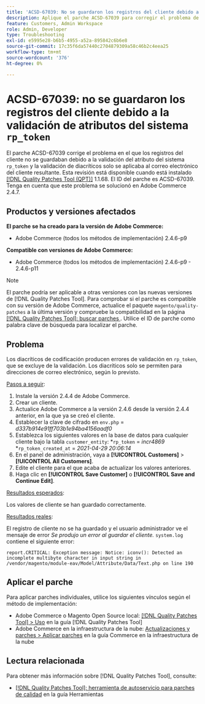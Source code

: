```yaml
---
title: 'ACSD-67039: No se guardaron los registros del cliente debido a la validación de atributos del sistema rp_token'
description: Aplique el parche ACSD-67039 para corregir el problema de Adobe Commerce en el que los diacríticos de codificación provocan saltos de validación en rp_token.
feature: Customers, Admin Workspace
role: Admin, Developer
type: Troubleshooting
exl-id: e5995e28-b6b5-4955-a52a-895842c6b6e8
source-git-commit: 17c35f6da57440c2704879309a58c46b2c4eea25
workflow-type: tm+mt
source-wordcount: '376'
ht-degree: 0%

---
```


# ACSD-67039: no se guardaron los registros del cliente debido a la validación de atributos del sistema `rp_token`

El parche ACSD-67039 corrige el problema en el que los registros del cliente no se guardaban debido a la validación del atributo del sistema `rp_token` y la validación de diacríticos solo se aplicaba al correo electrónico del cliente resultante. Esta revisión está disponible cuando está instalado [[!DNL Quality Patches Tool (QPT)]](/help/tools/quality-patches-tool/quality-patches-tool-to-self-serve-quality-patches.md) 1.1.68. El ID del parche es ACSD-67039. Tenga en cuenta que este problema se solucionó en Adobe Commerce 2.4.7.

## Productos y versiones afectados

**El parche se ha creado para la versión de Adobe Commerce:**

* Adobe Commerce (todos los métodos de implementación) 2.4.6-p9

**Compatible con versiones de Adobe Commerce:**

* Adobe Commerce (todos los métodos de implementación) 2.4.6-p9 - 2.4.6-p11

>[!NOTE]
>
>El parche podría ser aplicable a otras versiones con las nuevas versiones de [!DNL Quality Patches Tool]. Para comprobar si el parche es compatible con su versión de Adobe Commerce, actualice el paquete `magento/quality-patches` a la última versión y compruebe la compatibilidad en la página [[!DNL Quality Patches Tool]: buscar parches ](https://experienceleague.adobe.com/tools/commerce-quality-patches/index.html?lang=es). Utilice el ID de parche como palabra clave de búsqueda para localizar el parche.

## Problema

Los diacríticos de codificación producen errores de validación en `rp_token`, que se excluye de la validación. Los diacríticos solo se permiten para direcciones de correo electrónico, según lo previsto.

<u>Pasos a seguir</u>:

1. Instale la versión 2.4.4 de Adobe Commerce.
1. Crear un cliente.
1. Actualice Adobe Commerce a la versión 2.4.6 desde la versión 2.4.4 anterior, en la que ya se creó el cliente.
1. Establecer la clave de cifrado en `env.php` =
   *d337b914e91ff703b1e94ba4156aadf0*
1. Establezca los siguientes valores en la base de datos para cualquier cliente bajo la tabla `customer_entity`:
*`rp_token` = *incr4869*
*`rp_token_created_at` = *2021-04-29 20:06:14*
1. En el panel de administración, vaya a **[!UICONTROL Customers]** > **[!UICONTROL All Customers]**.
1. Edite el cliente para el que acaba de actualizar los valores anteriores.
1. Haga clic en **[!UICONTROL Save Customer]** o **[!UICONTROL Save and Continue Edit]**.

<u>Resultados esperados</u>:

Los valores de cliente se han guardado correctamente.

<u>Resultados reales</u>:

El registro de cliente no se ha guardado y el usuario administrador ve el mensaje de error *Se produjo un error al guardar el cliente.*
`system.log` contiene el siguiente error:

```
report.CRITICAL: Exception message: Notice: iconv(): Detected an incomplete multibyte character in input string in /vendor/magento/module-eav/Model/Attribute/Data/Text.php on line 190
```

## Aplicar el parche

Para aplicar parches individuales, utilice los siguientes vínculos según el método de implementación:

* Adobe Commerce o Magento Open Source local: [[!DNL Quality Patches Tool] > Uso](/help/tools/quality-patches-tool/usage.md) en la guía [!DNL Quality Patches Tool]
* Adobe Commerce en la infraestructura de la nube: [Actualizaciones y parches > Aplicar parches](https://experienceleague.adobe.com/docs/commerce-cloud-service/user-guide/develop/upgrade/apply-patches.html?lang=es) en la guía Commerce en la infraestructura de la nube

## Lectura relacionada

Para obtener más información sobre [!DNL Quality Patches Tool], consulte:

* [[!DNL Quality Patches Tool]: herramienta de autoservicio para parches de calidad](/help/tools/quality-patches-tool/quality-patches-tool-to-self-serve-quality-patches.md) en la guía Herramientas
